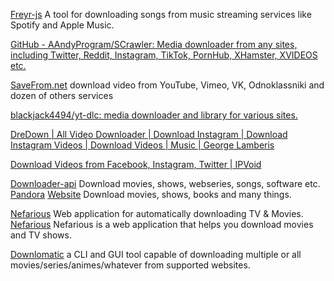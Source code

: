 
[Freyr-js](https://github.com/miraclx/freyr-js)
A tool for downloading songs from music streaming services like Spotify and Apple Music.

[GitHub - AAndyProgram/SCrawler: Media downloader from any sites, including Twitter, Reddit, Instagram, TikTok, PornHub, XHamster, XVIDEOS etc.](https://github.com/AAndyProgram/SCrawler)

[SaveFrom.net](https://en.savefrom.net/70/)
download video from YouTube, Vimeo, VK, Odnoklassniki and dozen of others services

[blackjack4494/yt-dlc: media downloader and library for various sites.](https://github.com/blackjack4494/yt-dlc)

[DreDown | All Video Downloader | Download Instagram | Download Instagram Videos | Download Videos | Music | George Lamberis](https://www.dredown.com/)

[Download Videos from Facebook, Instagram, Twitter | IPVoid](https://www.ipvoid.com/video-downloader-online/)

[Downloader-api](https://github.com/SagarPaul007/downloader-api)
Download movies, shows, webseries, songs, software etc.
[Pandora](https://github.com/SagarPaul007/pandora)
[Website](https://pandora-sp.netlify.app/)
Download movies, shows, books and many things.

[Nefarious](https://github.com/lardbit/nefarious)
Web application for automatically downloading TV & Movies.
[Nefarious](https://lardbit.github.io/nefarious/)
Nefarious is a web application that helps you download movies and TV shows.

[Downlomatic](https://github.com/TimerErTim/downlomatic)
a CLI and GUI tool capable of downloading multiple or all movies/series/animes/whatever from supported websites.
